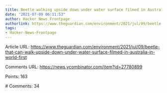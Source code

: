 ```yaml
---
title: Beetle walking upside down under water surface filmed in Australia
date: "2021-07-09 06:11:53"
author: Hacker News Frontpage
authorlink: https://www.theguardian.com/environment/2021/jul/09/beetle-that-can-walk-upside-down-under-water-surface-filmed-in-australia-in-world-first
tags:
- Hacker-News-Frontpage
---
```


<p>Article URL: <a href="https://www.theguardian.com/environment/2021/jul/09/beetle-that-can-walk-upside-down-under-water-surface-filmed-in-australia-in-world-first">https://www.theguardian.com/environment/2021/jul/09/beetle-that-can-walk-upside-down-under-water-surface-filmed-in-australia-in-world-first</a></p>
<p>Comments URL: <a href="https://news.ycombinator.com/item?id=27780899">https://news.ycombinator.com/item?id=27780899</a></p>
<p>Points: 163</p>
<p># Comments: 34</p>
